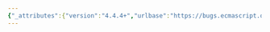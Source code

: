 ```yaml
---
{"_attributes":{"version":"4.4.4+","urlbase":"https://bugs.ecmascript.org/","maintainer":"dherman@mozilla.com"},"bug":{"bug_id":2889,"creation_ts":"2014-05-27 06:30:00 -0700","short_desc":"Missing definition of /CurrentLabelSet/","delta_ts":"2014-05-27 06:58:10 -0700","product":"Draft for 6th Edition","component":"technical issue","version":"Rev 24: April 27, 2014 Draft","rep_platform":"All","op_sys":"All","bug_status":"RESOLVED","resolution":"DUPLICATE","dup_id":2696,"priority":"Normal","bug_severity":"normal","everconfirmed":true,"reporter":{"uid":"claude.pache","name":"Claude Pache"},"assigned_to":{"uid":"allen","name":"Allen Wirfs-Brock"},"long_desc":[{"commentid":8631,"comment_count":0,"who":{"uid":"claude.pache","name":"Claude Pache"},"bug_when":"2014-05-27 06:30:09 -0700","thetext":"In the Static Semantics of the continue and break statements with label (Sections 13.7.1 and 13.8.1, it is read:\n\nIt is a Syntax Error if ... does not appear in the /CurrentLabelSet/ of ...\n\nIt is nowhere defined what the /CurrentLabelSet/ is. On the other hand, in Section 13.12 (Labelled Statements), there is a note introducing informally the notion of \"current label set\".\n\nOne should either define what the /CurrentLabelSet/ of a LabelledStatement and of a IterationStatement is, or drop the notion of /CurrentLabelSet/ (and \"current label set\") and use instead a formulation similar to what is found in Labelled Statements > Static Semantics: Early Errors (Section 13.12.1)."},{"commentid":8632,"comment_count":1,"who":{"uid":"claude.pache","name":"Claude Pache"},"bug_when":"2014-05-27 06:58:10 -0700","thetext":"The bug was in fact fixed in Rev 25 (and included in Bug 2696). Sorry for the noise.\n\n*** This bug has been marked as a duplicate of bug 2696 ***"}]}}
---
```

